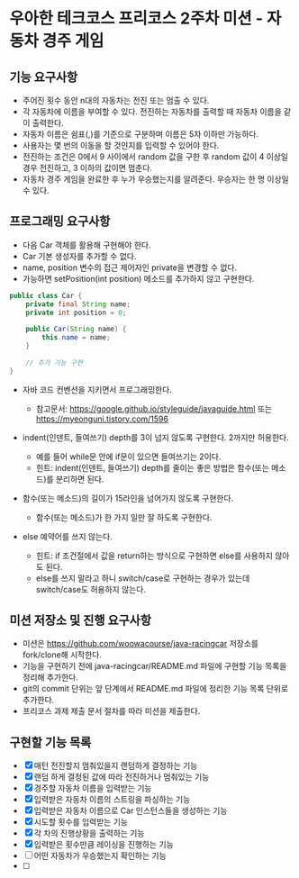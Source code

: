 우아한 테크코스 프리코스 2주차 미션 - 자동차 경주 게임
======================================================

기능 요구사항
-------------
* 주어진 횟수 동안 n대의 자동차는 전진 또는 멈출 수 있다. 
* 각 자동차에 이름을 부여할 수 있다. 전진하는 자동차를 출력할 때 자동차 이름을 같이 출력한다. 
* 자동차 이름은 쉼표(,)를 기준으로 구분하며 이름은 5자 이하만 가능하다. 
* 사용자는 몇 번의 이동을 할 것인지를 입력할 수 있어야 한다. 
* 전진하는 조건은 0에서 9 사이에서 random 값을 구한 후 random 값이 4 이상일 경우 전진하고, 3 이하의 값이면 멈춘다. 
* 자동차 경주 게임을 완료한 후 누가 우승했는지를 알려준다. 우승자는 한 명 이상일 수 있다.

프로그래밍 요구사항
-------------------
* 다음 Car 객체를 활용해 구현해야 한다. 
* Car 기본 생성자를 추가할 수 없다. 
* name, position 변수의 접근 제어자인 private을 변경할 수 없다. 
* 가능하면 setPosition(int position) 메소드를 추가하지 않고 구현한다.

```java
public class Car {
    private final String name;
    private int position = 0;
    
    public Car(String name) {
        this.name = name;
    }
    
    // 추가 기능 구현
}
```
* 자바 코드 컨벤션을 지키면서 프로그래밍한다. 
    * 참고문서: https://google.github.io/styleguide/javaguide.html 또는  https://myeonguni.tistory.com/1596 
* indent(인덴트, 들여쓰기) depth를 3이 넘지 않도록 구현한다. 2까지만 허용한다. 
    * 예를 들어 while문 안에 if문이 있으면 들여쓰기는 2이다. 
    * 힌트: indent(인덴트, 들여쓰기) depth를 줄이는 좋은 방법은 함수(또는 메소드)를 분리하면 된다.
    
* 함수(또는 메소드)의 길이가 15라인을 넘어가지 않도록 구현한다. 
	* 함수(또는 메소드)가 한 가지 일만 잘 하도록 구현한다. 
* else 예약어를 쓰지 않는다. 
	* 힌트: if 조건절에서 값을 return하는 방식으로 구현하면 else를 사용하지 않아도 된다. 
	* else를 쓰지 말라고 하니 switch/case로 구현하는 경우가 있는데 switch/case도 허용하지 않는다.
	
미션 저장소 및 진행 요구사항
----------------------------
* 미션은 https://github.com/woowacourse/java-racingcar 저장소를 fork/clone해 시작한다. 
* 기능을 구현하기 전에 java-racingcar/README.md 파일에 구현할 기능 목록을 정리해 추가한다. 
* git의 commit 단위는 앞 단계에서 README.md 파일에 정리한 기능 목록 단위로 추가한다. 
* 프리코스 과제 제출 문서 절차를 따라 미션을 제출한다.

구현할 기능 목록
----------------
- [x] 매턴 전진할지 멈춰있을지 랜덤하게 결정하는 기능
- [x] 랜덤 하게 결정된 값에 따라 전진하거나 멈춰있는 기능
- [x] 경주할 자동차 이름을 입력받는 기능
- [x] 입력받은 자동차 이름의 스트링을 파싱하는 기능
- [x] 입력받은 자동차 이름으로 Car 인스턴스들을 생성하는 기능
- [x] 시도할 횟수를 입력받는 기능
- [x] 각 차의 진행상황을 출력하는 기능
- [x] 입력받은 횟수만큼 레이싱을 진행하는 기능
- [ ] 어떤 자동차가 우승했는지 확인하는 기능
- [ ] 
